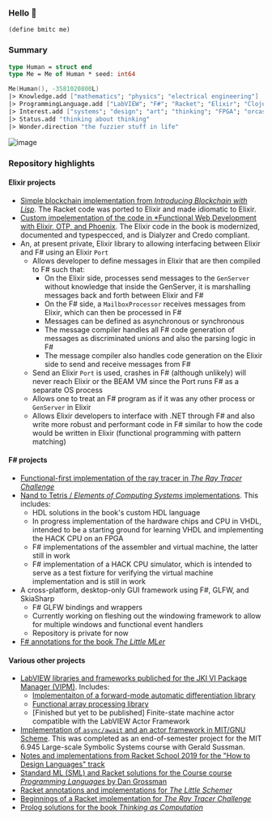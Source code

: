 ### Hello :wave:

```racket
(define bmitc me)
```

### Summary

```fsharp
type Human = struct end
type Me = Me of Human * seed: int64

Me(Human(), -3581020800L)
|> Knowledge.add ["mathematics"; "physics"; "electrical engineering"]
|> ProgrammingLanguage.add ["LabVIEW"; "F#"; "Racket"; "Elixir"; "Clojure"; "VHDL"]
|> Interest.add ["systems"; "design"; "art"; "thinking"; "FPGA"; "orcas"; "black holes"]
|> Status.add "thinking about thinking"
|> Wonder.direction "the fuzzier stuff in life"
```

![image](https://user-images.githubusercontent.com/65685447/151491530-e9a01eb0-4b97-410c-8cf5-c2eea62f651c.png)

### Repository highlights

#### Elixir projects
* [Simple blockchain implementation from *Introducing Blockchain with Lisp*](https://github.com/bmitc/introducing-blockchain-with-elixir). The Racket code was ported to Elixir and made idiomatic to Elixir.
* [Custom impelementation of the code in *Functional Web Development with Elixir, OTP, and Phoenix](https://github.com/bmitc/functional-web-development-with-elixir). The Elixir code in the book is modernized, documented and typespecced, and is Dialyzer and Credo compliant.
* An, at present private, Elixir library to allowing interfacing between Elixir and F# using an Elixir `Port`
  * Allows developer to define messages in Elixir that are then compiled to F# such that:
    * On the Elixir side, processes send messages to the `GenServer` without knowledge that inside the GenServer, it is marshalling messages back and forth between Elixir and F#
    * On the F# side, a `MailboxProcessor` receives messages from Elixir, which can then be processed in F#
    * Messages can be defined as asynchronous or synchronous
    * The message compiler handles all F# code generation of messages as discriminated unions and also the parsing logic in F#
    * The message compiler also handles code generation on the Elixir side to send and receive messages from F#
  * Send an Elixir `Port` is used, crashes in F# (although unlikely) will never reach Elixir or the BEAM VM since the Port runs F# as a separate OS process
  * Allows one to treat an F# program as if it was any other process or `GenServer` in Elixir
  * Allows Elixir developers to interface with .NET through F# and also write more robust and performant code in F# similar to how the code would be written in Elixir (functional programming with pattern matching)

#### F# projects
* [Functional-first implementation of the ray tracer in *The Ray Tracer Challenge*](https://github.com/bmitc/the-ray-tracer-challenge-fsharp)
* [Nand to Tetris / *Elements of Computing Systems* implementations](https://github.com/bmitc/nand2tetris). This includes:
  * HDL solutions in the book's custom HDL language
  * In progress implementation of the hardware chips and CPU in VHDL, intended to be a starting ground for learning VHDL and implementing the HACK CPU on an FPGA
  * F# implementations of the assembler and virtual machine, the latter still in work
  * F# implementation of a HACK CPU simulator, which is intended to serve as a test fixture for verifying the virtual machine implementation and is still in work
* A cross-platform, desktop-only GUI framework using F#, GLFW, and SkiaSharp
  * F# GLFW bindings and wrappers
  * Currently working on fleshing out the windowing framework to allow for multiple windows and functional event handlers
  * Repository is private for now
* [F# annotations for the book *The Little MLer*](https://github.com/bmitc/the-little-fsharper)

#### Various other projects
* [LabVIEW libraries and frameworks publiched for the JKI VI Package Manager (VIPM)](https://github.com/slo-systems). Includes:
  * [Implementaiton of a forward-mode automatic differentiation library](https://github.com/slo-systems/labview-automatic-differentiation)
  * [Functional array processing library](https://github.com/slo-systems/labview-functional-array)
  * [Finished but yet to be published] Finite-state machine actor compatible with the LabVIEW Actor Framework
* [Implementation of `async/await` and an actor framework in MIT/GNU Scheme](https://github.com/bmitc/mit-6.945-project). This was completed as an end-of-semester project for the MIT 6.945 Large-scale Symbolic Systems course with Gerald Sussman.
* [Notes and implementations from Racket School 2019 for the "How to Design Languages" track](https://github.com/bmitc/racket-school-2019)
* [Standard ML (SML) and Racket solutions for the Course course *Programming Languages* by Dan Grossman](https://github.com/bmitc/coursera-programming-languages)
* [Racket annotations and implementations for *The Little Schemer*](https://github.com/bmitc/the-little-schemer)
* [Beginnings of a Racket implementation for *The Ray Tracer Challenge*](https://github.com/bmitc/the-ray-tracer-challenge-racket)
* [Prolog solutions for the book *Thinking as Computation*](https://github.com/bmitc/thinking-as-computation/tree/main/prolog)

<!--
**bmitc/bmitc** is a ✨ _special_ ✨ repository because its `README.md` (this file) appears on your GitHub profile.

Here are some ideas to get you started:

- 🔭 I’m currently working on ...
- 🌱 I’m currently learning ...
- 👯 I’m looking to collaborate on ...
- 🤔 I’m looking for help with ...
- 💬 Ask me about ...
- 📫 How to reach me: ...
- 😄 Pronouns: ...
- ⚡ Fun fact: ...
-->
